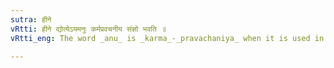 ```yaml
---
sutra: हीने
vRtti: हीने द्योत्येऽयमनुः कर्मप्रवचनीय संज्ञो भवति ॥
vRtti_eng: The word _anu_ is _karma_-_pravachaniya_ when it is used in the sense of inferior or subordinate to.

---
```

